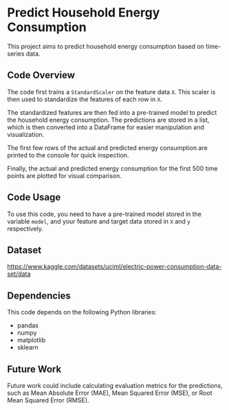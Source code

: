 # Predict Household Energy Consumption

This project aims to predict household energy consumption based on time-series data.

## Code Overview

The code first trains a `StandardScaler` on the feature data `X`. This scaler is then used to standardize the features of each row in `X`.

The standardized features are then fed into a pre-trained model to predict the household energy consumption. The predictions are stored in a list, which is then converted into a DataFrame for easier manipulation and visualization.

The first few rows of the actual and predicted energy consumption are printed to the console for quick inspection.

Finally, the actual and predicted energy consumption for the first 500 time points are plotted for visual comparison.

## Code Usage

To use this code, you need to have a pre-trained model stored in the variable `model`, and your feature and target data stored in `X` and `y` respectively.

## Dataset
https://www.kaggle.com/datasets/uciml/electric-power-consumption-data-set/data

## Dependencies

This code depends on the following Python libraries:

- pandas
- numpy
- matplotlib
- sklearn

## Future Work

Future work could include calculating evaluation metrics for the predictions, such as Mean Absolute Error (MAE), Mean Squared Error (MSE), or Root Mean Squared Error (RMSE).
